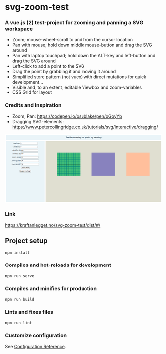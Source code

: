 # svg-zoom-test

### A vue.js (2) test-project for zooming and panning a SVG workspace


* Zoom; mouse-wheel-scroll to and from the cursor location
* Pan with mouse; hold down middle mouse-button and drag the SVG around
* Pan with laptop touchpad; hold down the ALT-key and left-button and drag the SVG around
* Left-click to add a point to the SVG 
* Drag the point by grabbing it and moving it around
* Simplified store pattern (not vuex) with direct mutations for quick development...
* Visible and, to an extent, editable Viewbox and zoom-variables
* CSS Grid for layout

### Credits and inspiration
* Zoom, Pan: https://codepen.io/osublake/pen/oGoyYb
* Dragging SVG-elements: https://www.petercollingridge.co.uk/tutorials/svg/interactive/dragging/

![screenshot](/src/assets/svg_zoom_test.png)

### Link
https://kraftanlegget.no/svg-zoom-test/dist/#/

## Project setup
```
npm install
```

### Compiles and hot-reloads for development
```
npm run serve
```

### Compiles and minifies for production
```
npm run build
```

### Lints and fixes files
```
npm run lint
```

### Customize configuration
See [Configuration Reference](https://cli.vuejs.org/config/).
